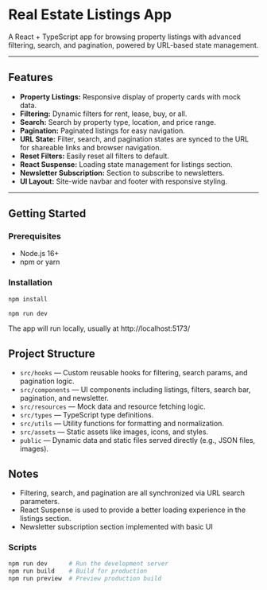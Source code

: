 # Real Estate Listings App

A React + TypeScript app for browsing property listings with advanced filtering, search, and pagination, powered by URL-based state management.

---

## Features

- **Property Listings:** Responsive display of property cards with mock data.
- **Filtering:** Dynamic filters for rent, lease, buy, or all.
- **Search:** Search by property type, location, and price range.
- **Pagination:** Paginated listings for easy navigation.
- **URL State:** Filter, search, and pagination states are synced to the URL for shareable links and browser navigation.
- **Reset Filters:** Easily reset all filters to default.
- **React Suspense:** Loading state management for listings section.
- **Newsletter Subscription:** Section to subscribe to newsletters.
- **UI Layout:** Site-wide navbar and footer with responsive styling.

---

## Getting Started

### Prerequisites

- Node.js 16+
- npm or yarn

### Installation

```bash
npm install

npm run dev

```

The app will run locally, usually at http://localhost:5173/


## Project Structure

- `src/hooks` — Custom reusable hooks for filtering, search params, and pagination logic.
- `src/components` — UI components including listings, filters, search bar, pagination, and newsletter.
- `src/resources` — Mock data and resource fetching logic.
- `src/types` — TypeScript type definitions.
- `src/utils` — Utility functions for formatting and normalization.
- `src/assets` — Static assets like images, icons, and styles.
- `public` — Dynamic data and static files served directly (e.g., JSON files, images).



## Notes

- Filtering, search, and pagination are all synchronized via URL search parameters.
- React Suspense is used to provide a better loading experience in the listings section.
- Newsletter subscription section implemented with basic UI

### Scripts

```bash
npm run dev      # Run the development server
npm run build    # Build for production
npm run preview  # Preview production build
```
